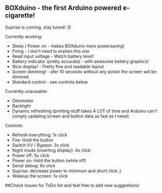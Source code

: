 ## BOXduino - the first Arduino powered e-cigarette!  

Suprise is coming, stay tuned! :D  

Currently working:
  * Sleep / Power on - makes BOXduino more powersaving!  
  * Firing - I don't need to explain this one  
  * Read input voltage - Watch battery level!  
  * Battery indicator (pretty accurate) - with awesome bettery graphics!  
  * Nice display! - Pretty fine and readable layout  
  * Screen dimming! - afer 10 seconds without any action the screen will be dimmed.  
  * Standard control - see controls below  

Currently unavaiable:
  * Ohmmeter
  * Backlight
  * Dynamic refreshing (printing stuff takes A LOT of time and Arduino can't comply updating screen and button data as fast as I need)  

Controls:  
* Refresh everything: 1x click  
* Fire: Hold the button  
* Switch VV / Bypass: 3x click  
* Night mode (inverting display): 4x click  
* Power off: 5x click  
* Power on: Hold the button (while off)  
* Serial debug: 6x click   
* Suprise: decrease power to minimum and short click ;)  
* Wakeup the screen: 1x click  

##Check Issues for ToDo list and feel free to add new suggestions!  
